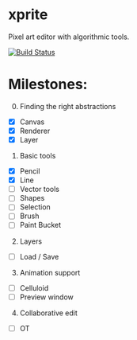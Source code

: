 # xprite

Pixel art editor with algorithmic tools.

[![Build Status](https://travis-ci.org/rickyhan/xprite-editor.svg?branch=master)](https://travis-ci.org/rickyhan/xprite-editor)

# Milestones:

0. Finding the right abstractions

* [x] Canvas
* [x] Renderer
* [x] Layer

1. Basic tools

* [x] Pencil
* [x] Line
* [ ] Vector tools
* [ ] Shapes
* [ ] Selection
* [ ] Brush
* [ ] Paint Bucket

2. Layers

* [ ] Load / Save

3. Animation support

* [ ] Celluloid
* [ ] Preview window

4. Collaborative edit

* [ ] OT
